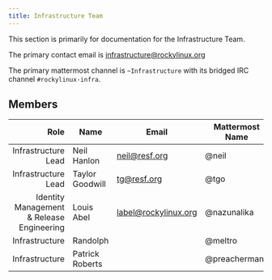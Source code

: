 ```yaml
---
title: Infrastructure Team
---
```


This section is primarily for documentation for the Infrastructure Team.

The primary contact email is [infrastructure@rockylinux.org](mailto:infrastructure@rockylinux.org)

The primary mattermost channel is `~Infrastructure` with its bridged IRC channel `#rockylinux-infra`.

## Members

|                                Role 	| Name                          	| Email               		| Mattermost Name  	| IRC Name |
|------------------------------------:	|-------------------------------	|---------------------		|---			| --- |
| Infrastructure Lead                   | Neil Hanlon                     | neil@resf.org           | @neil             | neil |
| Infrastructure Lead                   | Taylor Goodwill                 | tg@resf.org             | @tgo              | tg |
| Identity Management & Release Engineering | Louis Abel          		| label@rockylinux.org		| @nazunalika	    	| Sokel/label/Sombra |
| Infrastructure                        | Randolph                        |                         | @meltro           | N/A |
| Infrastructure                        | Patrick Roberts                 |                         | @preachermanx     | N/A |
